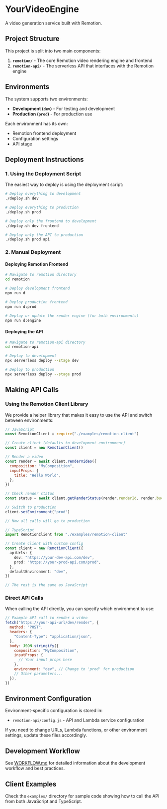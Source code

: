 # YourVideoEngine

A video generation service built with Remotion.

## Project Structure

This project is split into two main components:

1. **`remotion/`** - The core Remotion video rendering engine and frontend
2. **`remotion-api/`** - The serverless API that interfaces with the Remotion engine

## Environments

The system supports two environments:

- **Development (`dev`)** - For testing and development
- **Production (`prod`)** - For production use

Each environment has its own:

- Remotion frontend deployment
- Configuration settings
- API stage

## Deployment Instructions

### 1. Using the Deployment Script

The easiest way to deploy is using the deployment script:

```bash
# Deploy everything to development
./deploy.sh dev

# Deploy everything to production
./deploy.sh prod

# Deploy only the frontend to development
./deploy.sh dev frontend

# Deploy only the API to production
./deploy.sh prod api
```

### 2. Manual Deployment

#### Deploying Remotion Frontend

```bash
# Navigate to remotion directory
cd remotion

# Deploy development frontend
npm run d

# Deploy production frontend
npm run d:prod

# Deploy or update the render engine (for both environments)
npm run d:engine
```

#### Deploying the API

```bash
# Navigate to remotion-api directory
cd remotion-api

# Deploy to development
npx serverless deploy --stage dev

# Deploy to production
npx serverless deploy --stage prod
```

## Making API Calls

### Using the Remotion Client Library

We provide a helper library that makes it easy to use the API and switch between environments:

```javascript
// JavaScript
const RemotionClient = require("./examples/remotion-client")

// Create client (defaults to development environment)
const client = new RemotionClient()

// Render a video
const render = await client.renderVideo({
  composition: "MyComposition",
  inputProps: {
    title: "Hello World",
  },
})

// Check render status
const status = await client.getRenderStatus(render.renderId, render.bucketName)

// Switch to production
client.setEnvironment("prod")

// Now all calls will go to production
```

```typescript
// TypeScript
import RemotionClient from "./examples/remotion-client"

// Create client with custom config
const client = new RemotionClient({
  apiUrls: {
    dev: "https://your-dev-api.com/dev",
    prod: "https://your-prod-api.com/prod",
  },
  defaultEnvironment: "dev",
})

// The rest is the same as JavaScript
```

### Direct API Calls

When calling the API directly, you can specify which environment to use:

```javascript
// Example API call to render a video
fetch("https://your-api-url/dev/render", {
  method: "POST",
  headers: {
    "Content-Type": "application/json",
  },
  body: JSON.stringify({
    composition: "MyComposition",
    inputProps: {
      // Your input props here
    },
    environment: "dev", // Change to 'prod' for production
    // Other parameters...
  }),
})
```

## Environment Configuration

Environment-specific configuration is stored in:

- `remotion-api/config.js` - API and Lambda service configuration

If you need to change URLs, Lambda functions, or other environment settings, update these files accordingly.

## Development Workflow

See [WORKFLOW.md](./WORKFLOW.md) for detailed information about the development workflow and best practices.

## Client Examples

Check the `examples/` directory for sample code showing how to call the API from both JavaScript and TypeScript.
